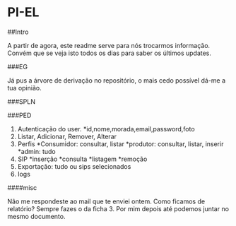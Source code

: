 PI-EL
=====

##Intro

A partir de agora, este readme serve para nós trocarmos informação. Convém que se veja isto todos os dias para saber os últimos updates.

###EG

Já pus a árvore de derivação no repositório, o mais cedo possível dá-me a tua opinião. 


###SPLN


###PED

1. Autenticação do user.
	*id,nome,morada,email,password,foto
2. Listar, Adicionar, Remover, Alterar
3. Perfis
	*Consumidor: consultar, listar
	*produtor: consultar, listar, inserir
	*admin: tudo
4. SIP
	*inserção
	*consulta
	*listagem
	*remoção
5. Exportação: tudo ou sips selecionados
6. logs


####misc

Não me respondeste ao mail que te enviei ontem. Como ficamos de relatório? Sempre fazes o da ficha 3. Por mim depois até podemos juntar no mesmo documento. 
